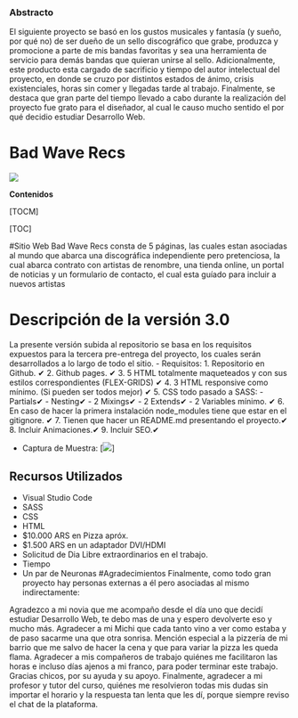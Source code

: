 ### Abstracto

El siguiente proyecto se basó en los gustos musicales y fantasía (y sueño, por qué no) de ser dueño de un sello discográfico que grabe, produzca y promocione a parte de mis bandas favoritas y sea una herramienta de servicio para demás bandas que quieran unirse al sello. Adicionalmente, este producto esta cargado de sacrificio y tiempo del autor intelectual del proyecto, en donde se cruzo por distintos estados de ánimo, crisis existenciales, horas sin comer y llegadas tarde al trabajo. Finalmente, se destaca que gran parte del tiempo llevado a cabo durante la realización del proyecto fue grato para el diseñador, al cual le causo mucho sentido el por qué decidio estudiar Desarrollo Web.

# Bad Wave Recs

![](https://images2.imgbox.com/04/9f/40enP64s_o.png)

**Contenidos**

[TOCM]

[TOC]

#Sitio Web
Bad Wave Recs consta de 5 páginas, las cuales estan asociadas al mundo que abarca una discográfica independiente pero pretenciosa, la cual abarca contrato con artistas de renombre, una tienda online, un portal de noticias y un formulario de contacto, el cual esta guíado para incluir a nuevos artistas
# Descripción de la versión 3.0
La presente versión subida al repositorio se basa en los requisitos expuestos para la tercera pre-entrega del proyecto, los cuales serán desarrollados a lo largo de todo el sitio.
	- Requisitos:
	1. Repositorio en Github. ✔
	2. Github pages. ✔
	3. 5 HTML totalmente maqueteados y con sus estilos correspondientes (FLEX-GRIDS) ✔
	4. 3 HTML responsive como mínimo. (Si pueden ser todos mejor) ✔
	5. CSS todo pasado a SASS:
 	- Partials✔
	- Nesting✔
 	- 2 Mixings✔
	- 2 Extends✔
	- 2 Variables mínimo. ✔
	6. En caso de hacer la primera instalación node_modules tiene que estar en el gitignore. ✔
	7. Tienen que hacer un README.md presentando el proyecto.✔
	8. Incluir Animaciones.✔
	9. Incluir SEO.✔
- Captura de Muestra:
[![](https://images2.imgbox.com/37/de/z8YgOfvJ_o.png)]
## Recursos Utilizados
- Visual Studio Code
- SASS
- CSS
- HTML
- $10.000 ARS en Pizza apróx.
- $1.500 ARS en un adaptador DVI/HDMI
- Solicitud de Dia Libre extraordinarios en el trabajo.
- Tiempo
- Un par de Neuronas
#Agradecimientos
Finalmente, como todo gran proyecto hay personas externas a él pero asociadas al mismo indirectamente:

Agradezco a mi novia que me acompaño desde el día uno que decidí estudiar Desarrollo Web, te debo mas de una y espero devolverte eso y mucho más.
Agradecer a mi Michi que cada tanto vino a ver como estaba y de paso sacarme una que otra sonrisa. 
Mención especial a la pizzería de mi barrio que me salvo de hacer la cena y que para variar la pizza les queda flama. 
Agradecer a mis compañeros de trabajo quiénes me facilitaron las horas e incluso días ajenos a mi franco, para poder terminar este trabajo. Gracias chicos, por su ayuda y su apoyo. 
Finalmente, agradecer a mi profesor y tutor del curso, quiénes me resolvieron todas mis dudas sin importar el horario y la respuesta tan lenta que les dí, porque siempre reviso el chat de la plataforma. 






